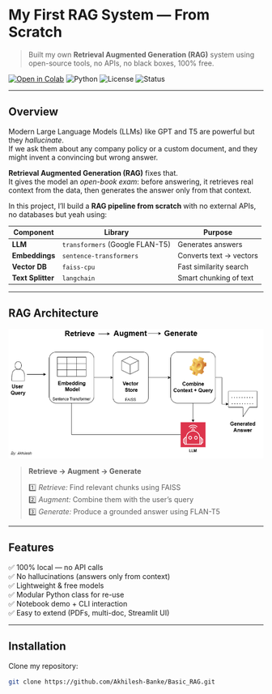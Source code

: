 #  My First RAG System — From Scratch
> Built my own **Retrieval Augmented Generation (RAG)** system using open-source tools, no APIs, no black boxes, 100% free.

[![Open in Colab](https://colab.research.google.com/assets/colab-badge.svg)](https://colab.research.google.com/github/<Akhilesh-Banke>/Basic_rag/blob/main/First_RAG.ipynb)
![Python](https://img.shields.io/badge/python-3.9+-blue.svg)
![License](https://img.shields.io/badge/license-MIT-green.svg)
![Status](https://img.shields.io/badge/status-active-success.svg)

---

##  Overview

Modern Large Language Models (LLMs) like GPT and T5 are powerful  but they *hallucinate*.  
If we ask them about any company policy or a custom document, and they might invent a convincing but wrong answer.

**Retrieval Augmented Generation (RAG)** fixes that.  
It gives the model an *open-book exam*: before answering, it retrieves real context from the data, then generates the answer only from that context.

In this project, I’ll build a **RAG pipeline from scratch** with no external APIs, no databases but yeah using:

| Component | Library | Purpose |
|------------|----------|----------|
| **LLM** | `transformers` (Google FLAN-T5) | Generates answers |
| **Embeddings** | `sentence-transformers` | Converts text → vectors |
| **Vector DB** | `faiss-cpu` | Fast similarity search |
| **Text Splitter** | `langchain` | Smart chunking of text |

---

##  RAG Architecture

<p align="center">
  <img src="RAG.drawio.png" alt="RAG Pipeline" width="700"/>
</p>

> **Retrieve → Augment → Generate**
>
> 1️⃣ *Retrieve:* Find relevant chunks using FAISS  
> 2️⃣ *Augment:* Combine them with the user’s query  
> 3️⃣ *Generate:* Produce a grounded answer using FLAN-T5  

---

##  Features

✅ 100% local — no API calls  
✅ No hallucinations (answers only from context)  
✅ Lightweight & free models  
✅ Modular Python class for re-use  
✅ Notebook demo + CLI interaction  
✅ Easy to extend (PDFs, multi-doc, Streamlit UI)

---

##  Installation

Clone my repository:

```bash
git clone https://github.com/Akhilesh-Banke/Basic_RAG.git

